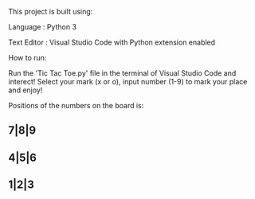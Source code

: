 This project is built using:

Language : Python 3

Text Editor : Visual Studio Code with Python extension enabled



How to run:

Run the 'Tic Tac Toe.py' file in the terminal of Visual Studio Code and interect! Select your mark (x or o), input number (1-9) to mark your place and enjoy!


Positions of the numbers on the board is:

7|8|9
-----
4|5|6
-----
1|2|3
-----
